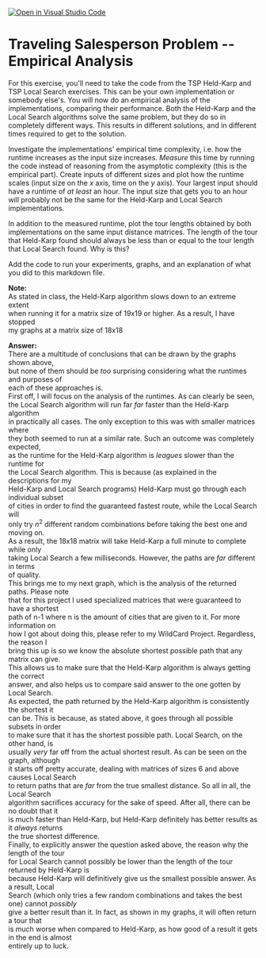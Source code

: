 [![Open in Visual Studio Code](https://classroom.github.com/assets/open-in-vscode-718a45dd9cf7e7f842a935f5ebbe5719a5e09af4491e668f4dbf3b35d5cca122.svg)](https://classroom.github.com/online_ide?assignment_repo_id=12905364&assignment_repo_type=AssignmentRepo)
# Traveling Salesperson Problem -- Empirical Analysis

For this exercise, you'll need to take the code from the TSP Held-Karp and TSP
Local Search exercises. This can be your own implementation or somebody else's.
You will now do an empirical analysis of the implementations, comparing their
performance. Both the Held-Karp and the Local Search algorithms solve the same
problem, but they do so in completely different ways. This results in different
solutions, and in different times required to get to the solution.

Investigate the implementations' empirical time complexity, i.e. how the runtime
increases as the input size increases. *Measure* this time by running the code
instead of reasoning from the asymptotic complexity (this is the empirical
part). Create inputs of different sizes and plot how the runtime scales (input
size on the $x$ axis, time on the $y$ axis). Your largest input should have a
runtime of *at least* an hour. The input size that gets you to an hour will
probably not be the same for the Held-Karp and Local Search implementations.

In addition to the measured runtime, plot the tour lengths obtained by both
implementations on the same input distance matrices. The length of the tour that
Held-Karp found should always be less than or equal to the tour length that
Local Search found. Why is this?

Add the code to run your experiments, graphs, and an explanation of what you did
to this markdown file.  

**Note:**  
As stated in class, the Held-Karp algorithm slows down to an extreme extent  
when running it for a matrix size of 19x19 or higher. As a result, I have stopped  
my graphs at a matrix size of 18x18

**Answer:**  
There are a multitude of conclusions that can be drawn by the graphs shown above,  
but none of them should be *too* surprising considering what the runtimes and purposes of  
each of these approaches is.  
First off, I will focus on the analysis of the runtimes. As can clearly be seen,  
the Local Search algorithm will run far *far* faster than the Held-Karp algorithm  
in practically all cases. The only exception to this was with smaller matrices where  
they both seemed to run at a similar rate. Such an outcome was completely expected,  
as the runtime for the Held-Karp algorithm is *leagues* slower than the runtime for  
the Local Search algorithm. This is because (as explained in the descriptions for my  
Held-Karp and Local Search programs) Held-Karp must go through each individual subset  
of cities in order to find the guaranteed fastest route, while the Local Search will  
only try $n^2$ different random combinations before taking the best one and moving on.  
As a result, the 18x18 matrix will take Held-Karp a full minute to complete while only  
taking Local Search a few milliseconds. However, the paths are *far* different in terms  
of quality.  
This brings me to my next graph, which is the analysis of the returned paths. Please note  
that for this project I used specialized matrices that were guaranteed to have a shortest  
path of n-1 where n is the amount of cities that are given to it. For more information on  
how I got about doing this, please refer to my WildCard Project. Regardless, the reason I  
bring this up is so we know the absolute shortest possible path that any matrix can give.  
This allows us to make sure that the Held-Karp algorithm is always getting the correct  
answer, and also helps us to compare said answer to the one gotten by Local Search.  
As expected, the path returned by the Held-Karp algorithm is consistently the shortest it  
can be. This is because, as stated above, it goes through all possible subsets in order  
to make sure that it has the shortest possible path. Local Search, on the other hand, is  
usually *very* far off from the actual shortest result. As can be seen on the graph, although  
it starts off pretty accurate, dealing with matrices of sizes 6 and above causes Local Search  
to return paths that are *far* from the true smallest distance. So all in all, the Local Search  
algorithm sacrifices accuracy for the sake of speed. After all, there can be no doubt that it  
is much faster than Held-Karp, but Held-Karp definitely has better results as it *always* returns  
the true shortest difference.  
Finally, to explicitly answer the question asked above, the reason why the length of the tour  
for Local Search cannot possibly be lower than the length of the tour returned by Held-Karp is  
because Held-Karp will definitively give us the smallest possible answer. As a result, Local  
Search (which only tries a few random combinations and takes the best one) cannot *possibly*  
give a better result than it. In fact, as shown in my graphs, it will often return a tour that  
is much worse when compared to Held-Karp, as how good of a result it gets in the end is almost  
entirely up to luck.
